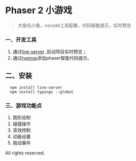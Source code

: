 # Phaser 2 小游戏


> 大鱼吃小鱼，vscode工具配置，代码智能提示，实时预览


### 一、开发工具

1. 通过[live-server](https://www.npmjs.com/package/live-server) ,启动项目实时预览；
2. 通过[typings](https://github.com/typings/typings)添加phaser智能代码提示。

## 二、安装
```node
  npm install live-server
  npm install typings --global
```

### 三、游戏功能点

1. 图形绘制
2. 碰撞操作
3. 音效控制
4. 动画设置
5. 拖动事件

All rights reserved.

